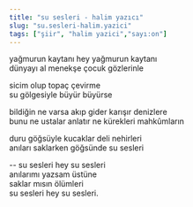 ```yaml
---
title: "su sesleri - halim yazıcı"
slug: "su.sesleri-halim.yazici"
tags: ["şiir", "halim yazici","sayı:on"]
---
```


yağmurun kaytanı hey yağmurun kaytanı\
dünyayı al menekşe çocuk gözlerinle

sicim olup topaç çevirme\
su gölgesiyle büyür büyürse

bildiğin ne varsa akıp gider karışır denizlere\
bunu ne ustalar anlatır ne kürekleri mahkûmların

duru göğsüyle kucaklar deli nehirleri\
anıları saklarken göğsünde su sesleri

-- su sesleri hey su sesleri\
anılarımı yazsam üstüne\
saklar mısın ölümleri\
su sesleri hey su sesleri.
